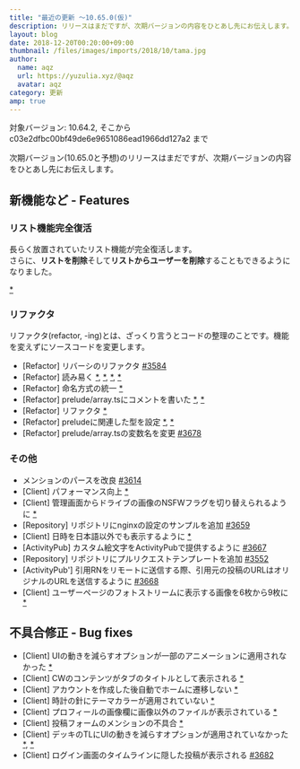 ```yaml
---
title: "最近の更新 ～10.65.0(仮)"
description: リリースはまだですが、次期バージョンの内容をひとあし先にお伝えします。
layout: blog
date: 2018-12-20T00:20:00+09:00
thumbnail: /files/images/imports/2018/10/tama.jpg
author:
  name: aqz
  url: https://yuzulia.xyz/@aqz
  avatar: aqz
category: 更新
amp: true
---
```

対象バージョン: 10.64.2, そこから c03e2dfbc00bf49de6e9651086ead1966dd127a2 まで

次期バージョン(10.65.0と予想)のリリースはまだですが、次期バージョンの内容をひとあし先にお伝えします。

## 新機能など - Features
### リスト機能完全復活
長らく放置されていたリスト機能が完全復活します。  
さらに、**リストを削除**そして**リストからユーザーを削除**することもできるようになりました。

[*](https://github.com/syuilo/misskey/commit/e88ce1746ddab75baa2fbb70efa594c0b126859d)

### リファクタ
リファクタ(refactor, -ing)とは、ざっくり言うとコードの整理のことです。機能を変えずにソースコードを変更します。

- [Refactor] リバーシのリファクタ [#3584](https://github.com/syuilo/misskey/pull/3584)
- [Refactor] 読み易く [*](https://github.com/syuilo/misskey/commit/cddbbdf5d0e1a4c07011d0daff653aba15d10d2e), [*](https://github.com/syuilo/misskey/commit/57150fd910c06975c5310f9ec908998e13ad64e3), [*](https://github.com/syuilo/misskey/commit/91811ea5005580621464e555ea091638e5df1a0d), [*](https://github.com/syuilo/misskey/commit/80c74b1fa7b3f89d3581d7f1f48bcd7aa5b111d0)
- [Refactor] 命名方式の統一 [*](https://github.com/syuilo/misskey/commit/534de244065333c97ed11e70e4d8bb49ef0d2566)
- [Refactor] prelude/array.tsにコメントを書いた [*](https://github.com/syuilo/misskey/commit/2ee438dece36fd039dcfee291ffcc97aacd78edf), [*](https://github.com/syuilo/misskey/commit/624fd093f219d2f2eb20f566e3c5672d30639ce3)
- [Refactor] リファクタ [*](https://github.com/syuilo/misskey/commit/556677be7ae4e1075f4170dc5b92ed485f2889da)
- [Refactor] preludeに関連した型を設定 [*](https://github.com/syuilo/misskey/commit/78ec06bda3185896119378c851661322d0937a86), [*](https://github.com/syuilo/misskey/commit/8025b121af723581680f55ccb4b17d2dea9a8572)
- [Refactor] prelude/array.tsの変数名を変更 [#3678](https://github.com/syuilo/misskey/pull/3678)

### その他
- メンションのパースを改良 [#3614](https://github.com/syuilo/misskey/pull/3614)
- [Client] パフォーマンス向上 [*](https://github.com/syuilo/misskey/commit/423dc2349bd7f987f72060aba4e155264ffb6361)
- [Client] 管理画面からドライブの画像のNSFWフラグを切り替えられるように [*](https://github.com/syuilo/misskey/commit/7f77517fc80f43253a33055b64d30e6d7b751dfd)
- [Repository] リポジトリにnginxの設定のサンプルを追加 [#3659](https://github.com/syuilo/misskey/pull/3659)
- [Client] 日時を日本語以外でも表示するように [*](https://github.com/syuilo/misskey/commit/6c47bf5b76e1d8538d399c510aabcb7eeeb5729a)
- [ActivityPub] カスタム絵文字をActivityPubで提供するように [#3667](https://github.com/syuilo/misskey/pull/3667)
- [Repository] リポジトリにプルリクエストテンプレートを追加 [#3552](https://github.com/syuilo/misskey/pull/3552)
- [ActivityPub'] 引用RNをリモートに送信する際、引用元の投稿のURLはオリジナルのURLを送信するように [#3668](https://github.com/syuilo/misskey/pull/3668)
- [Client] ユーザーページのフォトストリームに表示する画像を6枚から9枚に [*](https://github.com/syuilo/misskey/commit/d15cce53374468a511c29b83b689b312092d0322)

## 不具合修正 - Bug fixes
- [Client] UIの動きを減らすオプションが一部のアニメーションに適用されなかった [*](https://github.com/syuilo/misskey/commit/7e2b70f91288813423e3108ca4f8ea7448154d8d)
- [Client] CWのコンテンツがタブのタイトルとして表示される [*](https://github.com/syuilo/misskey/commit/65d943e42a690e0915e2114819c72e96c8472398)
- [Client] アカウントを作成した後自動でホームに遷移しない [*](https://github.com/syuilo/misskey/commit/52b59e9d7be3bdc9159351f918cf81d707a176a0)
- [Client] 時計の針にテーマカラーが適用されていない [*](https://github.com/syuilo/misskey/commit/b2f288dcac92412550841d91d40af119e0187e91)
- [Client] プロフィールの画像欄に画像以外のファイルが表示されている [*](https://github.com/syuilo/misskey/commit/37daff6d619765c11cc497dae349a9a751b5552e)
- [Client] 投稿フォームのメンションの不具合 [*](https://github.com/syuilo/misskey/commit/00f979f0e65d92d4ad522146e5543a651485933c)
- [Client] デッキのTLにUIの動きを減らすオプションが適用されていなかった [*](https://github.com/syuilo/misskey/commit/fca4ceef21c665c45b131377ba3b1f82d573efd1), [*](https://github.com/syuilo/misskey/commit/6ef83d9c594d3b98f807e1c692dfbe4722faf466)
- [Client] ログイン画面のタイムラインに隠した投稿が表示される [#3682](https://github.com/syuilo/misskey/pull/3682)